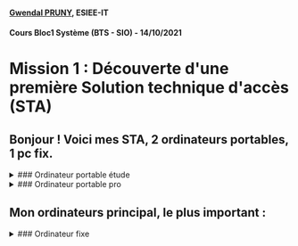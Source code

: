#### [Gwendal PRUNY](mailto:gwendal.pruny@gmail.com), ESIEE-IT
#### Cours Bloc1 Système (BTS - SIO) - 14/10/2021

# Mission 1 : Découverte d'une première Solution technique d'accès (STA)


## Bonjour ! Voici mes STA, 2 ordinateurs portables, 1 pc fix.

<details><summary>### Ordinateur portable étude </summary>

 
**MARQUE :** 

ASUS ZENBOOK DUO

**COMPOSANTS :**
- PROCESSEUR : I7 11 génération
- CARTE GRAPHIQUE : Intel Iris X
- RAM : 32 Go 
- 1 To SSD
- 2 Ecran tactile

**CONNECTIQUES :**
- 1 DCIN
- 2 USB
- 1 HDMI
- 1 Type C
- 1 Jack
- Carte SD

**OS :**
Ubuntu 20.04.3 LTS

**SOFTWARE :**
- draw.io
- LibreOffice Suite
- Slack
- Discord
- Spootify
- VSCode
- Brave
- Dbeaver
- Git Kraken

**POSSIBILITER D'EVOLUTION :**
- MATERIEL : 
    - [x] 32 -> 64 Go
    - [x] nvme 128 Go
- LOGICIELLE : 
    - [x] Ubuntu forever

**INFO SUPPLEMENTAIRE :**
- A vendre

![ASUS ZENBOOK](https://i2.wp.com/laptopmedia.com/wp-content/uploads/2019/11/asuszenbookduoux481featured.jpg?ssl=1)




</details>


<details><summary>### Ordinateur portable pro</summary>


**MARQUE :** DELL XPS 15

**COMPOSANTS :**
- PROCESSEUR : Intel Core i7-10885H
- CARTE GRAPHIQUE : NVIDIA GeForce GTX 1650 Ti
- RAM : 32 Go 
- 2 To HDD
- 256 Go SSD

**CONNECTIQUES :**
- 3 Type C
- 1 Jack
- Carte SD

**OS :**
Ubuntu 20.04.3 LTS

**SOFTWARE :**
- draw.io
- LibreOffice Suite
- Slack
- Discord
- Spootify
- VSCode
- Brave
- Dbeaver
- Git Kraken


**POSSIBILITER D'EVOLUTION :**
- MATERIEL :
    - [x] 32 -> 64 Go
- LOGICIELLE :
    - [x] Ubuntu forever

**INFO SUPPLEMENTAIRE :**
- AUCUN USB
- CHARGE TYPE C

![DELL XPS15](https://hitech-world.net/wp-content/uploads/2020/04/k976GJLUC9iNfC5orutNqk.jpg)

</details>


## Mon ordinateurs principal, le plus important :

<details><summary>### Ordinateur fixe</summary>


**MARQUE :**    - Marque : Intel, Amd, Gigabyte, Asus, Msi, HyperX, Corsair, Seagate, Be quiet, crucial, Nvidia
                - Pc montée et composant choisi par mes soins 

**COMPOSANTS :**
- PROCESSEUR : Intel Core ryzen 5 10700x
- CARTE GRAPHIQUE : NVIDIA GeForce RTX 2080
- RAM : 32 Go 3200 Mghz
- 2 To HDD Seagate
- 1 To HDD crucial
- 1 To SSD crucial
- 256 Go NVME crucial
- Carte Wifi Tp Link


**CONNECTIQUES :**
- 1 Type C
- 3 Jack
- Sd card reader
- 4 usb + hub ( 6 USB + 1 micro sd + sd) 
- 1 hdmi
- 2 dp
- 1 vga


**OS :**
Windows 11 last ver

**SOFTWARE INSTALLES :**
- LibreOffice Suite
- Slack
- Discord
- Spotify
- VSCode
- Brave
- Dbeaver
- Adobe Suite
- InteliJ
- Git Desktop
- Netflix
- ...A lot more


**POSSIBILITER D'EVOLUTION :**
- MATERIEL :
    RAM :
        - [x] 32 -> 64 Go
            - [x] 8 -> 16 Go
            - [x] 8 -> 16 Go
            - [x] 8 -> 16 Go
            - [x] 8 -> 16 Go
- LOGICIELLE :
    - [x] Passage sur Linux, double boot incoming

**INFO SUPPLEMENTAIRE :**
- Ecran :
    - HP 27 Pouce en mode paysage
    - Asus 24 POouce en mode portrait
- Clavier bluetooth logitech
- Souri bluetooth logitech
- Casque Razer 
- Ecouteur bluetooth JBL
- 2 Enceinte Cabasse à 750 watt respectif ( 1k500 WATT )
- Amplificateur Skytech 1500 w
- Synthétiseur 
- Carte son 
- Carte audio 
- Katana

</details>




